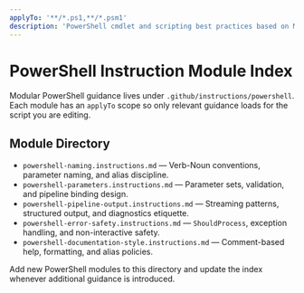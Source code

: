 ```yaml
---
applyTo: '**/*.ps1,**/*.psm1'
description: 'PowerShell cmdlet and scripting best practices based on Microsoft guidelines'
---
```

# PowerShell Instruction Module Index

Modular PowerShell guidance lives under `.github/instructions/powershell`. Each module has an `applyTo` scope so only relevant guidance loads for the script you are editing.

## Module Directory
- `powershell-naming.instructions.md` — Verb-Noun conventions, parameter naming, and alias discipline.
- `powershell-parameters.instructions.md` — Parameter sets, validation, and pipeline binding design.
- `powershell-pipeline-output.instructions.md` — Streaming patterns, structured output, and diagnostics etiquette.
- `powershell-error-safety.instructions.md` — `ShouldProcess`, exception handling, and non-interactive safety.
- `powershell-documentation-style.instructions.md` — Comment-based help, formatting, and alias policies.

Add new PowerShell modules to this directory and update the index whenever additional guidance is introduced.
